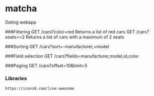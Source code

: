 # matcha
Dating webapp

###Filtering
    GET /cars?color=red Returns a list of red cars
    GET /cars?seats<=2 Returns a list of cars with a maximum of 2 seats

###Sorting
    GET /cars?sort=-manufactorer,+model

###Field selection
    GET /cars?fields=manufacturer,model,id,color

###Paging
    GET /cars?offset=10&limit=5
    
### Libraries
    https://icons8.com/line-awesome
    